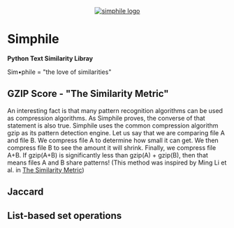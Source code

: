 <div align="center">
  <a href="https://geneffects.com">
    <img src="https://www.geneffects.com/simphile-legacy/simphile_logo.gif" alt="simphile logo">
  </a>
</div>

# Simphile
**Python Text Similarity Libray**

Sim•phile = "the love of similarities"

## GZIP Score - "The Similarity Metric"
An interesting fact is that many pattern recognition algorithms can be used as compression algorithms. As Simphile proves, the converse of that statement is also true. Simphile uses the common compression algorithm gzip as its pattern detection engine. Let us say that we are comparing file A and file B. We compress file A to determine how small it can get. We then compress file B to see the amount it will shrink. Finally, we compress file A+B. If gzip(A+B) is significantly less than gzip(A) + gzip(B), then that means files A and B share patterns! (This method was inspired by Ming Li et al. in [The Similarity Metric](https://ieeexplore.ieee.org/abstract/document/1362909))

## Jaccard ##

## List-based set operations ##
